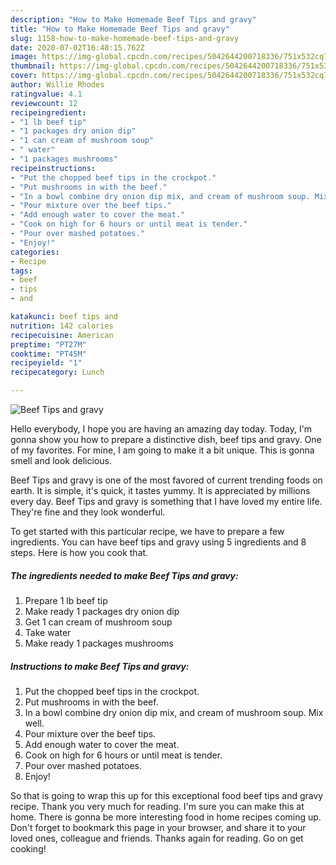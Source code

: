 ```yaml
---
description: "How to Make Homemade Beef Tips and gravy"
title: "How to Make Homemade Beef Tips and gravy"
slug: 1158-how-to-make-homemade-beef-tips-and-gravy
date: 2020-07-02T16:48:15.762Z
image: https://img-global.cpcdn.com/recipes/5042644200718336/751x532cq70/beef-tips-and-gravy-recipe-main-photo.jpg
thumbnail: https://img-global.cpcdn.com/recipes/5042644200718336/751x532cq70/beef-tips-and-gravy-recipe-main-photo.jpg
cover: https://img-global.cpcdn.com/recipes/5042644200718336/751x532cq70/beef-tips-and-gravy-recipe-main-photo.jpg
author: Willie Rhodes
ratingvalue: 4.1
reviewcount: 12
recipeingredient:
- "1 lb beef tip"
- "1 packages dry onion dip"
- "1 can cream of mushroom soup"
- " water"
- "1 packages mushrooms"
recipeinstructions:
- "Put the chopped beef tips in the crockpot."
- "Put mushrooms in with the beef."
- "In a bowl combine dry onion dip mix, and cream of mushroom soup. Mix well."
- "Pour mixture over the beef tips."
- "Add enough water to cover the meat."
- "Cook on high for 6 hours or until meat is tender."
- "Pour over mashed potatoes."
- "Enjoy!"
categories:
- Recipe
tags:
- beef
- tips
- and

katakunci: beef tips and 
nutrition: 142 calories
recipecuisine: American
preptime: "PT27M"
cooktime: "PT45M"
recipeyield: "1"
recipecategory: Lunch

---
```



![Beef Tips and gravy](https://img-global.cpcdn.com/recipes/5042644200718336/751x532cq70/beef-tips-and-gravy-recipe-main-photo.jpg)

Hello everybody, I hope you are having an amazing day today. Today, I'm gonna show you how to prepare a distinctive dish, beef tips and gravy. One of my favorites. For mine, I am going to make it a bit unique. This is gonna smell and look delicious.



Beef Tips and gravy is one of the most favored of current trending foods on earth. It is simple, it's quick, it tastes yummy. It is appreciated by millions every day. Beef Tips and gravy is something that I have loved my entire life. They're fine and they look wonderful.


To get started with this particular recipe, we have to prepare a few ingredients. You can have beef tips and gravy using 5 ingredients and 8 steps. Here is how you cook that.

<!--inarticleads1-->

##### The ingredients needed to make Beef Tips and gravy:

1. Prepare 1 lb beef tip
1. Make ready 1 packages dry onion dip
1. Get 1 can cream of mushroom soup
1. Take  water
1. Make ready 1 packages mushrooms




<!--inarticleads2-->

##### Instructions to make Beef Tips and gravy:

1. Put the chopped beef tips in the crockpot.
1. Put mushrooms in with the beef.
1. In a bowl combine dry onion dip mix, and cream of mushroom soup. Mix well.
1. Pour mixture over the beef tips.
1. Add enough water to cover the meat.
1. Cook on high for 6 hours or until meat is tender.
1. Pour over mashed potatoes.
1. Enjoy!




So that is going to wrap this up for this exceptional food beef tips and gravy recipe. Thank you very much for reading. I'm sure you can make this at home. There is gonna be more interesting food in home recipes coming up. Don't forget to bookmark this page in your browser, and share it to your loved ones, colleague and friends. Thanks again for reading. Go on get cooking!
